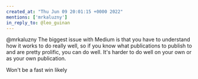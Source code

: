 ```yaml
---
created_at: "Thu Jun 09 20:01:15 +0000 2022"
mentions: ['mrkaluzny']
in_reply_to: @leo_guinan
---
```


@mrkaluzny The biggest issue with Medium is that you have to understand how it works to do really well, so if you know what publications to publish to and are pretty prolific, you can do well. It's harder to do well on your own or as your own publication.

Won't be a fast win likely